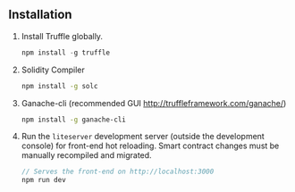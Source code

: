## Installation

1. Install Truffle globally.
    ```javascript
    npm install -g truffle
    ```
2. Solidity Compiler </br>
    ```bash
    npm install -g solc
    ```
3. Ganache-cli (recommended GUI http://truffleframework.com/ganache/)
    ```bash
    npm install -g ganache-cli
    ```
4. Run the `liteserver` development server (outside the development console) for front-end hot reloading. Smart contract changes must be manually recompiled and migrated.
    ```javascript
    // Serves the front-end on http://localhost:3000
    npm run dev
    ```
